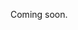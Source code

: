Coming soon.

<!--
  @todo
  - Explain what category base is
  - Explain what category tariff is
  - Explain what category uitpas is and how to embed it (and that invoerders should not enter UiTPAS prices themselves)
-->
